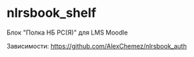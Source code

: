 # nlrsbook_shelf

Блок "Полка НБ РС(Я)" для LMS Moodle

Зависимости:
https://github.com/AlexChemez/nlrsbook_auth
